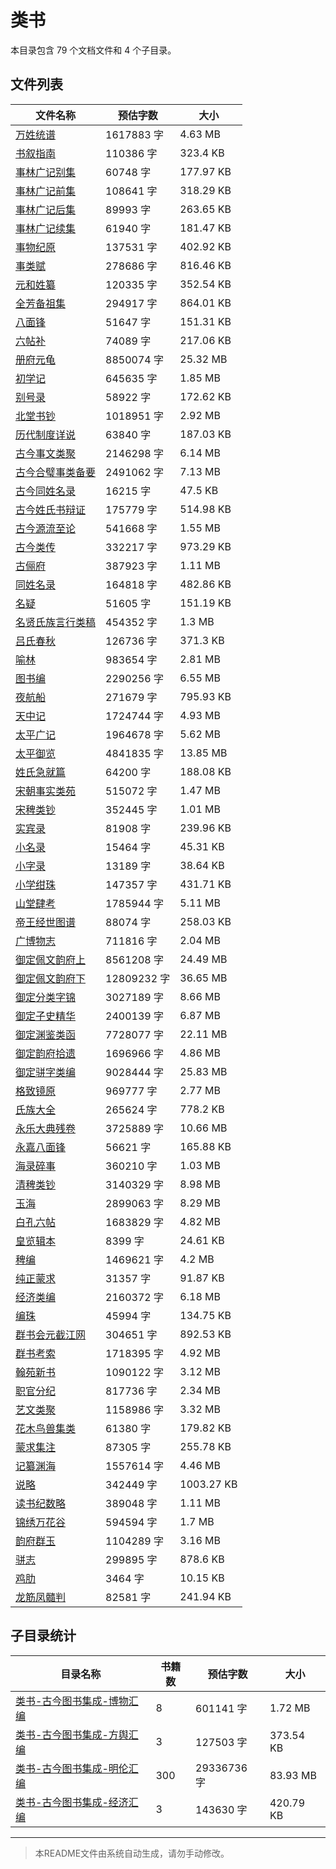 # 类书

本目录包含 79 个文档文件和 4 个子目录。

## 文件列表

| 文件名称 | 预估字数 | 大小 |
|---------|---------|------|
| [万姓统谱](子藏/类书/万姓统谱.md) | 1617883 字 | 4.63 MB |
| [书叙指南](子藏/类书/书叙指南.md) | 110386 字 | 323.4 KB |
| [事林广记别集](子藏/类书/事林广记别集.md) | 60748 字 | 177.97 KB |
| [事林广记前集](子藏/类书/事林广记前集.md) | 108641 字 | 318.29 KB |
| [事林广记后集](子藏/类书/事林广记后集.md) | 89993 字 | 263.65 KB |
| [事林广记续集](子藏/类书/事林广记续集.md) | 61940 字 | 181.47 KB |
| [事物纪原](子藏/类书/事物纪原.md) | 137531 字 | 402.92 KB |
| [事类赋](子藏/类书/事类赋.md) | 278686 字 | 816.46 KB |
| [元和姓纂](子藏/类书/元和姓纂.md) | 120335 字 | 352.54 KB |
| [全芳备祖集](子藏/类书/全芳备祖集.md) | 294917 字 | 864.01 KB |
| [八面锋](子藏/类书/八面锋.md) | 51647 字 | 151.31 KB |
| [六帖补](子藏/类书/六帖补.md) | 74089 字 | 217.06 KB |
| [册府元龟](子藏/类书/册府元龟.md) | 8850074 字 | 25.32 MB |
| [初学记](子藏/类书/初学记.md) | 645635 字 | 1.85 MB |
| [别号录](子藏/类书/别号录.md) | 58922 字 | 172.62 KB |
| [北堂书钞](子藏/类书/北堂书钞.md) | 1018951 字 | 2.92 MB |
| [历代制度详说](子藏/类书/历代制度详说.md) | 63840 字 | 187.03 KB |
| [古今事文类聚](子藏/类书/古今事文类聚.md) | 2146298 字 | 6.14 MB |
| [古今合璧事类备要](子藏/类书/古今合璧事类备要.md) | 2491062 字 | 7.13 MB |
| [古今同姓名录](子藏/类书/古今同姓名录.md) | 16215 字 | 47.5 KB |
| [古今姓氏书辩证](子藏/类书/古今姓氏书辩证.md) | 175779 字 | 514.98 KB |
| [古今源流至论](子藏/类书/古今源流至论.md) | 541668 字 | 1.55 MB |
| [古今类传](子藏/类书/古今类传.md) | 332217 字 | 973.29 KB |
| [古俪府](子藏/类书/古俪府.md) | 387923 字 | 1.11 MB |
| [同姓名录](子藏/类书/同姓名录.md) | 164818 字 | 482.86 KB |
| [名疑](子藏/类书/名疑.md) | 51605 字 | 151.19 KB |
| [名贤氏族言行类稿](子藏/类书/名贤氏族言行类稿.md) | 454352 字 | 1.3 MB |
| [吕氏春秋](子藏/类书/吕氏春秋.md) | 126736 字 | 371.3 KB |
| [喻林](子藏/类书/喻林.md) | 983654 字 | 2.81 MB |
| [图书编](子藏/类书/图书编.md) | 2290256 字 | 6.55 MB |
| [夜航船](子藏/类书/夜航船.md) | 271679 字 | 795.93 KB |
| [天中记](子藏/类书/天中记.md) | 1724744 字 | 4.93 MB |
| [太平广记](子藏/类书/太平广记.md) | 1964678 字 | 5.62 MB |
| [太平御览](子藏/类书/太平御览.md) | 4841835 字 | 13.85 MB |
| [姓氏急就篇](子藏/类书/姓氏急就篇.md) | 64200 字 | 188.08 KB |
| [宋朝事实类苑](子藏/类书/宋朝事实类苑.md) | 515072 字 | 1.47 MB |
| [宋稗类钞](子藏/类书/宋稗类钞.md) | 352445 字 | 1.01 MB |
| [实宾录](子藏/类书/实宾录.md) | 81908 字 | 239.96 KB |
| [小名录](子藏/类书/小名录.md) | 15464 字 | 45.31 KB |
| [小字录](子藏/类书/小字录.md) | 13189 字 | 38.64 KB |
| [小学绀珠](子藏/类书/小学绀珠.md) | 147357 字 | 431.71 KB |
| [山堂肆考](子藏/类书/山堂肆考.md) | 1785944 字 | 5.11 MB |
| [帝王经世图谱](子藏/类书/帝王经世图谱.md) | 88074 字 | 258.03 KB |
| [广博物志](子藏/类书/广博物志.md) | 711816 字 | 2.04 MB |
| [御定佩文韵府上](子藏/类书/御定佩文韵府上.md) | 8561208 字 | 24.49 MB |
| [御定佩文韵府下](子藏/类书/御定佩文韵府下.md) | 12809232 字 | 36.65 MB |
| [御定分类字锦](子藏/类书/御定分类字锦.md) | 3027189 字 | 8.66 MB |
| [御定子史精华](子藏/类书/御定子史精华.md) | 2400139 字 | 6.87 MB |
| [御定渊鉴类函](子藏/类书/御定渊鉴类函.md) | 7728077 字 | 22.11 MB |
| [御定韵府拾遗](子藏/类书/御定韵府拾遗.md) | 1696966 字 | 4.86 MB |
| [御定骈字类编](子藏/类书/御定骈字类编.md) | 9028444 字 | 25.83 MB |
| [格致镜原](子藏/类书/格致镜原.md) | 969777 字 | 2.77 MB |
| [氏族大全](子藏/类书/氏族大全.md) | 265624 字 | 778.2 KB |
| [永乐大典残卷](子藏/类书/永乐大典残卷.md) | 3725889 字 | 10.66 MB |
| [永嘉八面锋](子藏/类书/永嘉八面锋.md) | 56621 字 | 165.88 KB |
| [海录碎事](子藏/类书/海录碎事.md) | 360210 字 | 1.03 MB |
| [清稗类钞](子藏/类书/清稗类钞.md) | 3140329 字 | 8.98 MB |
| [玉海](子藏/类书/玉海.md) | 2899063 字 | 8.29 MB |
| [白孔六帖](子藏/类书/白孔六帖.md) | 1683829 字 | 4.82 MB |
| [皇览辑本](子藏/类书/皇览辑本.md) | 8399 字 | 24.61 KB |
| [稗编](子藏/类书/稗编.md) | 1469621 字 | 4.2 MB |
| [纯正蒙求](子藏/类书/纯正蒙求.md) | 31357 字 | 91.87 KB |
| [经济类编](子藏/类书/经济类编.md) | 2160372 字 | 6.18 MB |
| [编珠](子藏/类书/编珠.md) | 45994 字 | 134.75 KB |
| [群书会元截江网](子藏/类书/群书会元截江网.md) | 304651 字 | 892.53 KB |
| [群书考索](子藏/类书/群书考索.md) | 1718395 字 | 4.92 MB |
| [翰苑新书](子藏/类书/翰苑新书.md) | 1090122 字 | 3.12 MB |
| [职官分纪](子藏/类书/职官分纪.md) | 817736 字 | 2.34 MB |
| [艺文类聚](子藏/类书/艺文类聚.md) | 1158986 字 | 3.32 MB |
| [花木鸟兽集类](子藏/类书/花木鸟兽集类.md) | 61380 字 | 179.82 KB |
| [蒙求集注](子藏/类书/蒙求集注.md) | 87305 字 | 255.78 KB |
| [记纂渊海](子藏/类书/记纂渊海.md) | 1557614 字 | 4.46 MB |
| [说略](子藏/类书/说略.md) | 342449 字 | 1003.27 KB |
| [读书纪数略](子藏/类书/读书纪数略.md) | 389048 字 | 1.11 MB |
| [锦绣万花谷](子藏/类书/锦绣万花谷.md) | 594594 字 | 1.7 MB |
| [韵府群玉](子藏/类书/韵府群玉.md) | 1104289 字 | 3.16 MB |
| [骈志](子藏/类书/骈志.md) | 299895 字 | 878.6 KB |
| [鸡肋](子藏/类书/鸡肋.md) | 3464 字 | 10.15 KB |
| [龙筋凤髓判](子藏/类书/龙筋凤髓判.md) | 82581 字 | 241.94 KB |

## 子目录统计

| 目录名称 | 书籍数 | 预估字数 | 大小 |
|---------|--------|----------|------|
| [类书-古今图书集成-博物汇编](子藏/类书/类书-古今图书集成-博物汇编/README.md) | 8 | 601141 字 | 1.72 MB |
| [类书-古今图书集成-方舆汇编](子藏/类书/类书-古今图书集成-方舆汇编/README.md) | 3 | 127503 字 | 373.54 KB |
| [类书-古今图书集成-明伦汇编](子藏/类书/类书-古今图书集成-明伦汇编/README.md) | 300 | 29336736 字 | 83.93 MB |
| [类书-古今图书集成-经济汇编](子藏/类书/类书-古今图书集成-经济汇编/README.md) | 3 | 143630 字 | 420.79 KB |

---

> 本README文件由系统自动生成，请勿手动修改。
